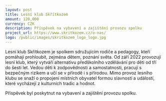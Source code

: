 ```yaml
---
layout: post
title: Lesní klub Skřítkozem
amount: 120,000
currency: CZK
description: Příspěvek na vybavení a zajištění provozu spolku
project_url: https://www.skritkozem.cz/o-nas/ 
logo: /public/images/skritkozem_logo_logo.jpg
---
```


Lesní klub Skřítkozem je spolkem sdružujícím rodiče a pedagogy, kteří pomáhají prohloubit, zejména dětem, poznání světa. Od září 2022 provozují lesní klub, který vytváří alternativu předškolního vzdělávání pro děti od tří do šesti let. Vedou děti k zodpovědnosti a samostatnosti, pracují s bezpečným rizikem a učí se v přírodě i s přírodou. Mimo provoz lesního klubu se snaží o propojení místních obyvatel formou slavností a událostí, které vycházejí z kulturních tradic a hodnot.

Příspěvek byl poskytnut na vybavení a zajištění provozu spolku.
